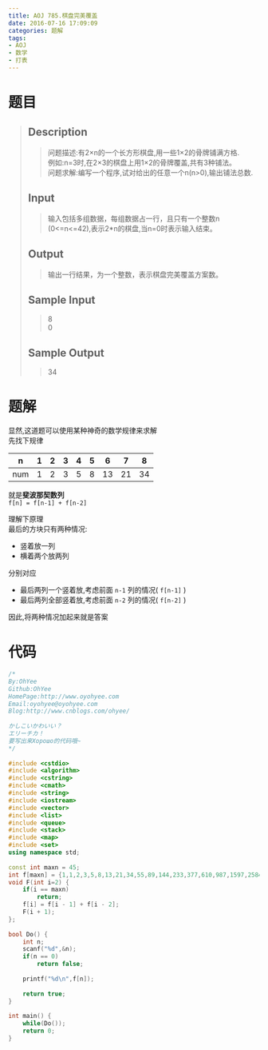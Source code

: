```yaml
---
title: AOJ 785.棋盘完美覆盖
date: 2016-07-16 17:09:09
categories: 题解
tags:
- AOJ
- 数学
- 打表
---
```

# 题目
> 
> ## Description  
>> 问题描述:有2×n的一个长方形棋盘,用一些1×2的骨牌铺满方格.  
>> 例如:n=3时,在2×3的棋盘上用1×2的骨牌覆盖,共有3种铺法。  
>> 问题求解:编写一个程序,试对给出的任意一个n(n>0),输出铺法总数.  
>>   
>> <!--more-->  
> 
> ## Input  
>> 输入包括多组数据，每组数据占一行，且只有一个整数n (0&lt;=n&lt;=42),表示2*n的棋盘,当n=0时表示输入结束。  
>>   
> 
> ## Output  
>> 输出一行结果，为一个整数，表示棋盘完美覆盖方案数。  
>>   
> 
> ## Sample Input  
>> 8  
>> 0  
>>   
> 
> ## Sample Output  
>> 34  

# 题解
显然,这道题可以使用某种神奇的数学规律来求解  
先找下规律  

|n|1|2|3|4|5|6|7|8|
|:--:|:--:|:--:|:--:|:--:|:--:|:--:|:--:|:--:|
|num|1|2|3|5|8|13|21|34|

就是**斐波那契数列**  
`f[n] = f[n-1] + f[n-2]`  

理解下原理  
最后的方块只有两种情况:
- 竖着放一列
- 横着两个放两列

分别对应
- 最后两列一个竖着放,考虑前面 `n-1` 列的情况( `f[n-1]` )  
- 最后两列全部竖着放,考虑前面 `n-2` 列的情况( `f[n-2]` )  

因此,将两种情况加起来就是答案  

# 代码
```cpp 棋盘完美覆盖 https://github.com/OhYee/ACM.github.io/blob/master\AOJ\785.棋盘完美覆盖.cpp 代码备份
/*
By:OhYee
Github:OhYee
HomePage:http://www.oyohyee.com
Email:oyohyee@oyohyee.com
Blog:http://www.cnblogs.com/ohyee/
 
かしこいかわいい？
エリーチカ！
要写出来Хорошо的代码哦~
*/
 
#include <cstdio>
#include <algorithm>
#include <cstring>
#include <cmath>
#include <string>
#include <iostream>
#include <vector>
#include <list>
#include <queue>
#include <stack>
#include <map>
#include <set>
using namespace std;
 
const int maxn = 45;
int f[maxn] = {1,1,2,3,5,8,13,21,34,55,89,144,233,377,610,987,1597,2584,4181,6765,10946,17711,28657,46368,75025,121393,196418,317811,514229,832040,1346269,2178309,3524578,5702887,9227465,14930352,24157817,39088169,63245986,102334155,165580141,267914296,433494437,701408733,1134903170};
void F(int i=2) {
    if(i == maxn)
        return;
    f[i] = f[i - 1] + f[i - 2];
    F(i + 1);
};
 
bool Do() {
    int n;
    scanf("%d",&n);
    if(n == 0)
        return false;
 
    printf("%d\n",f[n]);
 
    return true;
}
 
int main() {
    while(Do());
    return 0;
}
```